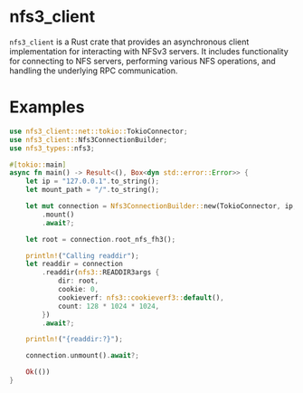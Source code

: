 # nfs3_client

`nfs3_client` is a Rust crate that provides an asynchronous client implementation for interacting with NFSv3 servers. It includes functionality for connecting to NFS servers, performing various NFS operations, and handling the underlying RPC communication.

# Examples

```rust
use nfs3_client::net::tokio::TokioConnector;
use nfs3_client::Nfs3ConnectionBuilder;
use nfs3_types::nfs3;

#[tokio::main]
async fn main() -> Result<(), Box<dyn std::error::Error>> {
    let ip = "127.0.0.1".to_string();
    let mount_path = "/".to_string();

    let mut connection = Nfs3ConnectionBuilder::new(TokioConnector, ip, mount_path)
        .mount()
        .await?;

    let root = connection.root_nfs_fh3();

    println!("Calling readdir");
    let readdir = connection
        .readdir(nfs3::READDIR3args {
            dir: root,
            cookie: 0,
            cookieverf: nfs3::cookieverf3::default(),
            count: 128 * 1024 * 1024,
        })
        .await?;

    println!("{readdir:?}");

    connection.unmount().await?;

    Ok(())
}
```
